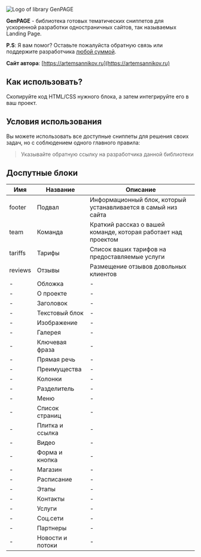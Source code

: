 ![Logo of library GenPAGE](https://github.com/ArtemSannikov/landing-page/blob/master/logo.png)

**GenPAGE** - библиотека готовых тематических сниппетов для ускоренной разработки одностраничных сайтов, так называемых Landing Page.

**P.S**: Я вам помог? Оставьте пожалуйста обратную связь или поддержите разработчика [любой суммой](https://money.yandex.ru/to/41001366550213).

**Сайт автора**: [https://artemsannikov.ru](https://artemsannikov.ru)

Как использовать?
-----------------------------------

Скопируйте код HTML/CSS нужного блока, а затем интегрируйте его в ваш проект.

Условия использования
-----------------------------------

Вы можете использовать все доступные сниппеты для решения своих задач, но с соблюдением одного главного правила:

> Указывайте обратную ссылку на разработчика данной библиотеки

Доспутные блоки
-----------------------------------

Имя | Название | Описание
----|----------|----------
footer | Подвал | Информационный блок, который устанавливается в самый низ сайта
team | Команда  | Краткий рассказ о вашей команде, которая работает над проектом
tariffs | Тарифы | Список ваших тарифов на предоставляемые услуги
reviews | Отзывы | Размещение отзывов довольных клиентов
- | Обложка | -
- | О проекте | -
- | Заголовок | -
- | Текстовый блок | -
- | Изображение | -
- | Галерея | -
- | Ключевая фраза | -
- | Прямая речь | -
- | Преимущества | -
- | Колонки | -
- | Разделитель | -
- | Меню | -
- | Список страниц | -
- | Плитка и ссылка | -
- | Видео | -
- | Форма и кнопка | -
- | Магазин | -
- | Расписание | -
- | Этапы | -
- | Контакты | -
- | Услуги | -
- | Соц.сети | -
- | Партнеры | -
- | Новости и потоки | -